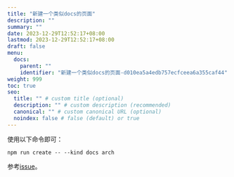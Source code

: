 ```yaml
---
title: "新建一个类似docs的页面"
description: ""
summary: ""
date: 2023-12-29T12:52:17+08:00
lastmod: 2023-12-29T12:52:17+08:00
draft: false
menu:
  docs:
    parent: ""
    identifier: "新建一个类似docs的页面-d010ea5a4edb757ecfceea6a355caf44"
weight: 999
toc: true
seo:
  title: "" # custom title (optional)
  description: "" # custom description (recommended)
  canonical: "" # custom canonical URL (optional)
  noindex: false # false (default) or true
---
```


使用以下命令即可：

```bash{title="add a new section (similar to Docs)"}
npm run create -- --kind docs arch
```

参考[issue](https://github.com/gethyas/doks/discussions/938)。

